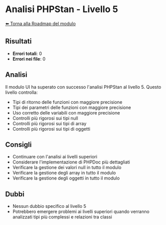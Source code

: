 # Analisi PHPStan - Livello 5

[⬅️ Torna alla Roadmap del modulo](../roadmap.md)


## Risultati
- **Errori totali**: 0
- **Errori nei file**: 0

## Analisi
Il modulo UI ha superato con successo l'analisi PHPStan al livello 5. Questo livello controlla:
- Tipi di ritorno delle funzioni con maggiore precisione
- Tipi dei parametri delle funzioni con maggiore precisione
- Uso corretto delle variabili con maggiore precisione
- Controlli più rigorosi sui tipi null
- Controlli più rigorosi sui tipi di array
- Controlli più rigorosi sui tipi di oggetti

## Consigli
- Continuare con l'analisi ai livelli superiori
- Considerare l'implementazione di PHPDoc più dettagliati
- Verificare la gestione dei valori null in tutto il modulo
- Verificare la gestione degli array in tutto il modulo
- Verificare la gestione degli oggetti in tutto il modulo

## Dubbi
- Nessun dubbio specifico al livello 5
- Potrebbero emergere problemi ai livelli superiori quando verranno analizzati tipi più complessi e relazioni tra classi 

